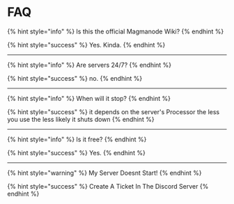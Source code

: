 # FAQ

{% hint style="info" %}
Is this the official Magmanode Wiki?
{% endhint %}

{% hint style="success" %}
Yes. Kinda.
{% endhint %}

***

{% hint style="info" %}
Are servers 24/7?
{% endhint %}

{% hint style="success" %}
no.
{% endhint %}

***

{% hint style="info" %}
When will it stop?
{% endhint %}

{% hint style="success" %}
it depends on the server's Processor the less you use the less likely it shuts down
{% endhint %}

***

{% hint style="info" %}
Is it free?
{% endhint %}

{% hint style="success" %}
Yes.
{% endhint %}

***

{% hint style="warning" %}
My Server Doesnt Start!
{% endhint %}

{% hint style="success" %}
Create A Ticket In The Discord Server
{% endhint %}

